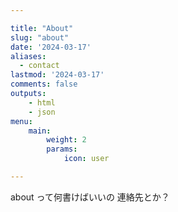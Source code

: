 ```yaml
---

title: "About"
slug: "about"
date: '2024-03-17'
aliases:
  - contact
lastmod: '2024-03-17'
comments: false
outputs:
    - html
    - json
menu:
    main:
        weight: 2
        params: 
            icon: user

---
```


about って何書けばいいの
連絡先とか？